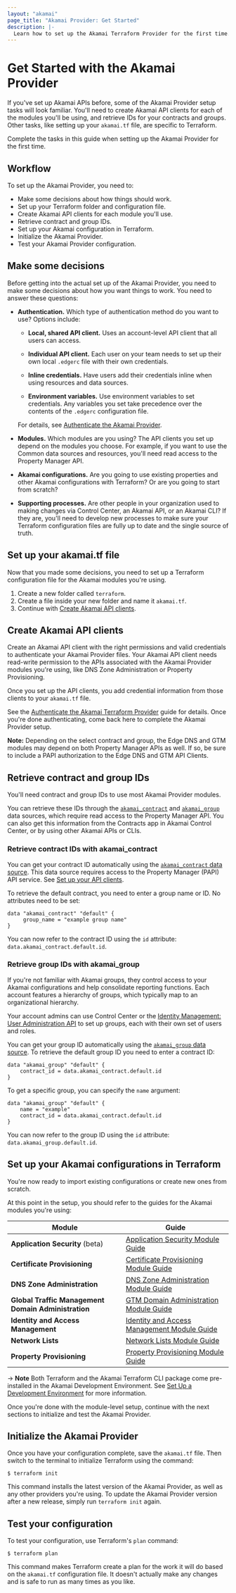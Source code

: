```yaml
---
layout: "akamai"
page_title: "Akamai Provider: Get Started"
description: |-
  Learn how to set up the Akamai Terraform Provider for the first time.
---
```


# Get Started with the Akamai Provider

If you've set up Akamai APIs before, some of the Akamai Provider 
setup tasks will look familiar. You'll need to create Akamai API clients 
for each of the modules you'll be using, and retrieve IDs for your contracts 
and groups. Other tasks, like setting up your `akamai.tf` file, are 
specific to Terraform.

Complete the tasks in this guide when setting up the Akamai
Provider for the first time.

## Workflow 

To set up the Akamai Provider, you need to:

* Make some decisions about how things should work.
* Set up your Terraform folder and configuration file.
* Create Akamai API clients for each module you'll use.
* Retrieve contract and group IDs.
* Set up your Akamai configuration in Terraform.
* Initialize the Akamai Provider.
* Test your Akamai Provider configuration.

## Make some decisions 

Before getting into the actual set up of the Akamai Provider, you need
to make some decisions about how you want things to work. You need to
answer these questions:

* **Authentication.** Which type of authentication method do you want to use? Options include:

  * **Local, shared API client.** Uses an account-level API client that all users can access.
  
  * **Individual API client.** Each user on your team needs to set up their own local `.edgerc` file with their own credentials.
  
  * **Inline credentials.** Have users add their credentials inline when using resources and data sources.
  
  * **Environment variables.** Use environment variables to set credentials. Any variables you set take precedence over the contents of the `.edgerc` configuration file.

  For details, see [Authenticate the Akamai Provider](../guides/akamai_provider_auth.md).

* **Modules.** Which modules are you using? The API clients you set up depend on the modules you choose. For example, if you want to use the Common data sources and resources, you'll need read access to the Property Manager API. 

* **Akamai configurations.** Are you going to use existing properties and other Akamai configurations with Terraform? Or are you going to start from scratch?

* **Supporting processes.** Are other people in your organization used to making changes via Control Center, an Akamai API, or an Akamai CLI? If they are, you'll need to develop new processes to make sure your Terraform configuration files are fully up to date and the single source of truth.

## Set up your akamai.tf file

Now that you made some decisions, you need to set up a Terraform configuration file for the Akamai modules you're using.

1. Create a new folder called `terraform`.
2. Create a file inside your new folder and name it `akamai.tf`.
3. Continue with [Create Akamai API clients](#create-akamai-api-clients).

## Create Akamai API clients

Create an Akamai API client with the right permissions and valid credentials to authenticate your Akamai Provider files. Your Akamai API client needs read-write permission to the APIs associated with the Akamai Provider modules you're using, like DNS Zone Administration or Property Provisioning.

Once you set up the API clients, you add credential information from those clients to your `akamai.tf` file.

See the [Authenticate the Akamai Terraform Provider](../guides/akamai_provider_auth.md)
guide for details. Once you're done authenticating, come back here to complete 
the Akamai Provider setup.

**Note:** Depending on the select contract and group, the Edge DNS and GTM modules may depend on both Property Manager APIs as well. If so, be sure to include a PAPI authorization to the Edge DNS and GTM API Clients.

## Retrieve contract and group IDs

You'll need contract and group IDs to use most Akamai Provider modules. 

You can retrieve these IDs through the [`akamai_contract`](../data-sources/property_contract.md) and
[`akamai_group`](../data-sources/property_group.md) data sources, which require read access to the Property Manager API. You can also get this information from the Contracts app in Akamai
Control Center, or by using other Akamai APIs or CLIs.

### Retrieve contract IDs with akamai_contract

You can get your contract ID automatically using the [`akamai_contract` data source](../data-sources/property_contract.md). This data source requires access to the Property Manager (PAPI) API service. See [Set up your API clients](../guides/akamai_provider_auth.md#set-up-your-api-clients).

To retrieve the default contract, you need to enter a group name or ID. No attributes need to be set:

```hcl
data "akamai_contract" "default" {
     group_name = "example group name"
}
```

You can now refer to the contract ID using the `id` attribute: `data.akamai_contract.default.id`.

### Retrieve group IDs with akamai_group

If you're not familiar with Akamai groups, they control access to your
Akamai configurations and help consolidate reporting functions. Each account
 features a hierarchy of groups, which typically map to an organizational hierarchy.

Your account admins can use Control Center or the [Identity Management: User Administration API](https://developer.akamai.com/en-us/api/core_features/identity_management_user_admin/v2.html)
to set up groups, each with their own set of users and roles.

You can get your group ID automatically using the [`akamai_group` data source](../data-sources/property_group.md). To retrieve the default group ID you need to enter a contract ID:


```hcl
data "akamai_group" "default" {
	contract_id = data.akamai_contract.default.id
}
``` 

To get a specific group, you can specify the `name` argument:

```hcl
data "akamai_group" "default" {
	name = "example"
	contract_id = data.akamai_contract.default.id
}
```

You can now refer to the group ID using the `id` attribute: `data.akamai_group.default.id`.

## Set up your Akamai configurations in Terraform

You're now ready to import existing configurations or create new ones from scratch.

At this point in the setup, you should refer to the guides for the Akamai modules you're using:

| **Module** | **Guide** |
|------------|------------|
| **Application Security** (beta) | [Application Security Module Guide](https://registry.terraform.io/providers/akamai/akamai/latest/docs/guides/get_started_appsec) |
| **Certificate Provisioning** | [Certificate Provisioning Module Guide](https://registry.terraform.io/providers/akamai/akamai/latest/docs/guides/get_started_cps) |
| **DNS Zone Administration** | [DNS Zone Administration Module Guide](https://registry.terraform.io/providers/akamai/akamai/latest/docs/guides/get_started_dns_zone) | 
| **Global Traffic Management Domain Administration** | [GTM Domain Administration Module Guide](https://registry.terraform.io/providers/akamai/akamai/latest/docs/guides/get_started_gtm_domain) | 
| **Identity and Access Management** | [Identity and Access Management Module Guide](https://registry.terraform.io/providers/akamai/akamai/latest/docs/guides/get_started_iam) |
| **Network Lists** | [Network Lists Module Guide](https://registry.terraform.io/providers/akamai/akamai/latest/docs/guides/get_started_networklists) |
| **Property Provisioning** | [Property Provisioning Module Guide](https://registry.terraform.io/providers/akamai/akamai/latest/docs/guides/get_started_property) |

-> **Note** Both Terraform and the Akamai Terraform CLI package come
pre-installed in the Akamai Development Environment. See [Set Up a Development Environment](https://developer.akamai.com/blog/2020/05/26/set-development-environment) for more information.

Once you're done with the module-level setup, continue with the next
sections to initialize and test the Akamai Provider.

## Initialize the Akamai Provider

Once you have your configuration complete, save the `akamai.tf` file. Then
switch to the terminal to initialize Terraform using the command:

`$ terraform init`

This command installs the latest version of the Akamai Provider, as well
as any other providers you're using. To update
the Akamai Provider version after a new release, simply run `terraform
init` again.

## Test your configuration

To test your configuration, use Terraform's `plan` command:

`$ terraform plan`

This command makes Terraform create a plan for the work it will do
based on the `akamai.tf` configuration file. It doesn't actually make any changes
and is safe to run as many times as you like.
